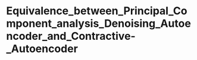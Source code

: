 # Equivalence_between_Principal_Component_analysis_Denoising_Autoencoder_and_Contractive-_Autoencoder